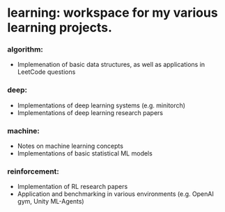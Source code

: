 # learning: workspace for my various learning projects.

### algorithm:
- Implemenation of basic data structures, as well as applications in LeetCode questions

### deep:
- Implementations of deep learning systems (e.g. minitorch)
- Implementations of deep learning research papers

### machine:
- Notes on machine learning concepts
- Implementations of basic statistical ML models

### reinforcement:
- Implementation of RL research papers
- Application and benchmarking in various environments (e.g. OpenAI gym, Unity ML-Agents)
